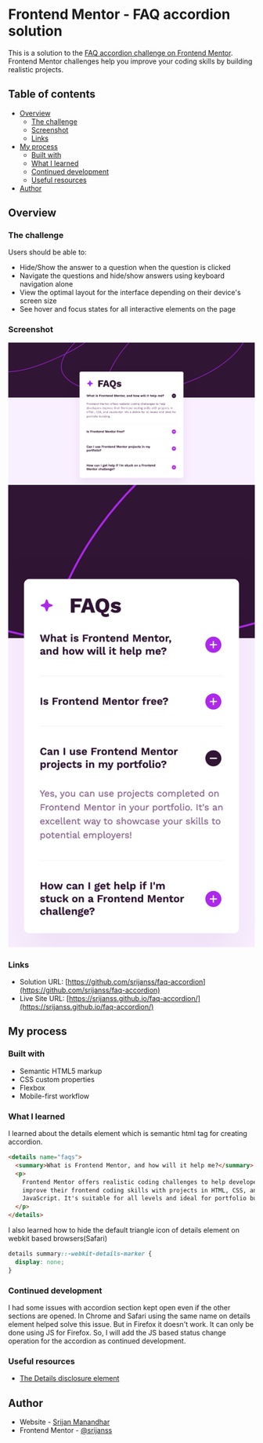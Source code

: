 # Frontend Mentor - FAQ accordion solution

This is a solution to the [FAQ accordion challenge on Frontend Mentor](https://www.frontendmentor.io/challenges/faq-accordion-wyfFdeBwBz). Frontend Mentor challenges help you improve your coding skills by building realistic projects.

## Table of contents

- [Overview](#overview)
  - [The challenge](#the-challenge)
  - [Screenshot](#screenshot)
  - [Links](#links)
- [My process](#my-process)
  - [Built with](#built-with)
  - [What I learned](#what-i-learned)
  - [Continued development](#continued-development)
  - [Useful resources](#useful-resources)
- [Author](#author)

## Overview

### The challenge

Users should be able to:

- Hide/Show the answer to a question when the question is clicked
- Navigate the questions and hide/show answers using keyboard navigation alone
- View the optimal layout for the interface depending on their device's screen size
- See hover and focus states for all interactive elements on the page

### Screenshot

![](./assets/images/desktop-screenshot.png)
![](./assets/images/mobile-screenshot.png)

### Links

- Solution URL: [https://github.com/srijanss/faq-accordion](https://github.com/srijanss/faq-accordion)
- Live Site URL: [https://srijanss.github.io/faq-accordion/](https://srijanss.github.io/faq-accordion/)

## My process

### Built with

- Semantic HTML5 markup
- CSS custom properties
- Flexbox
- Mobile-first workflow

### What I learned

I learned about the details element which is semantic html tag for creating accordion.

```html
<details name="faqs">
  <summary>What is Frontend Mentor, and how will it help me?</summary>
  <p>
    Frontend Mentor offers realistic coding challenges to help developers
    improve their frontend coding skills with projects in HTML, CSS, and
    JavaScript. It's suitable for all levels and ideal for portfolio building.
  </p>
</details>
```

I also learned how to hide the default triangle icon of details element on webkit based browsers(Safari)

```css
details summary::-webkit-details-marker {
  display: none;
}
```

### Continued development

I had some issues with accordion section kept open even if the other sections are opened. In Chrome and Safari using the same name on details element helped solve this issue. But in Firefox it doesn't work. It can only be done using JS for Firefox. So, I will add the JS based status change operation for the accordion as continued development.

### Useful resources

- [The Details disclosure element](https://developer.mozilla.org/en-US/docs/Web/HTML/Element/details)

## Author

- Website - [Srijan Manandhar](https://github.com/srijanss)
- Frontend Mentor - [@srijanss](https://www.frontendmentor.io/profile/srijanss)
